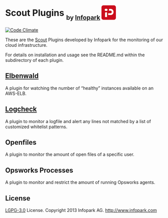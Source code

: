# Scout Plugins <sub><sub>by [Infopark](http://www.infopark.com) ![Infopark](infopark.png)</sub></sub>

[![Code Climate](https://codeclimate.com/github/infopark/scout-plugins.png)](https://codeclimate.com/github/infopark/scout-plugins)

These are the [Scout](https://scoutapp.com) Plugins developed by Infopark for the monitoring of our cloud infrastructure.

For details on installation and usage see the README.md within the subdirectory of each plugin.


## [Elbenwald](elbenwald)

A plugin for watching the number of “healthy” instances available on an AWS-ELB.


## [Logcheck](logcheck)

A plugin to monitor a logfile and alert any lines not matched by a list of customized whitelist patterns.


## Openfiles

A plugin to monitor the amount of open files of a specific user.


## Opsworks Processes

A plugin to monitor and restrict the amount of running Opsworks agents.


## License

[LGPG-3.0](http://www.gnu.org/licenses/lgpl-3.0.html) License.
Copyright 2013 Infopark AG.
http://www.infopark.com

